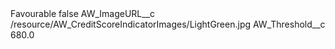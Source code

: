 <?xml version="1.0" encoding="UTF-8"?>
<CustomMetadata xmlns="http://soap.sforce.com/2006/04/metadata" xmlns:xsi="http://www.w3.org/2001/XMLSchema-instance" xmlns:xsd="http://www.w3.org/2001/XMLSchema">
    <label>Favourable</label>
    <protected>false</protected>
    <values>
        <field>AW_ImageURL__c</field>
        <value xsi:type="xsd:string">/resource/AW_CreditScoreIndicatorImages/LightGreen.jpg</value>
    </values>
    <values>
        <field>AW_Threshold__c</field>
        <value xsi:type="xsd:double">680.0</value>
    </values>
</CustomMetadata>
